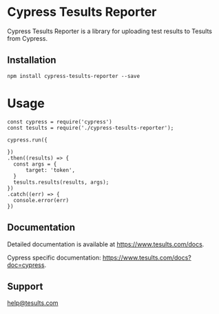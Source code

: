 # Cypress Tesults Reporter

Cypress Tesults Reporter is a library for uploading test results to Tesults from Cypress.

## Installation

`npm install cypress-tesults-reporter --save`

# Usage

```
const cypress = require('cypress')
const tesults = require('./cypress-tesults-reporter');

cypress.run({
  
})
.then((results) => {
  const args = {
      target: 'token',
  }
  tesults.results(results, args);
})
.catch((err) => {
  console.error(err)
})
```

## Documentation

Detailed documentation is available at https://www.tesults.com/docs.

Cypress specific documentation: https://www.tesults.com/docs?doc=cypress. 

## Support

help@tesults.com
